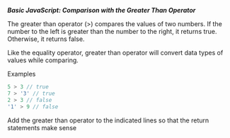 ***Basic JavaScript: Comparison with the Greater Than Operator***

The greater than operator (>) compares the values of two numbers. If the number to the left is greater than the number to the right, it returns true. Otherwise, it returns false.

Like the equality operator, greater than operator will convert data types of values while comparing.

Examples

```javascript
5 > 3 // true
7 > '3' // true
2 > 3 // false
'1' > 9 // false
```

Add the greater than operator to the indicated lines so that the return statements make sense
